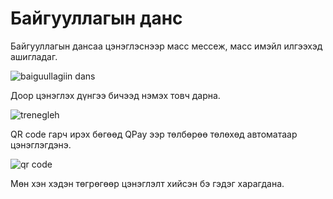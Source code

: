 # Байгууллагын данс

Байгууллагын дансаа цэнэглэснээр масс мессеж, масс имэйл илгээхэд ашигладаг.

![baiguullagiin dans](/img/org-wallet.png)

Доор цэнэглэх дүнгээ бичээд нэмэх товч дарна.

![trenegleh](/img/dun.png)

QR code гарч ирэх бөгөөд QPay ээр төлбөрөө төлөхөд автоматаар цэнэглэгдэнэ.

![qr code](/img/qr.png)

Мөн хэн хэдэн төгрөгөөр цэнэглэлт хийсэн бэ гэдэг харагдана.
